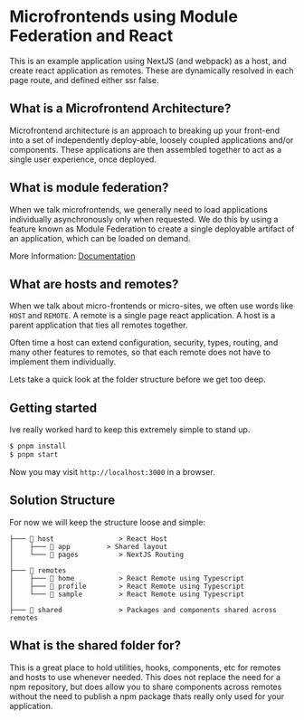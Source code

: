# Microfrontends using Module Federation and React
This is an example application using NextJS (and webpack) as a host, and create react application as remotes. These are dynamically resolved in each page route, and defined either ssr false.

## What is a Microfrontend Architecture?

Microfrontend architecture is an approach to breaking up your front-end into a set of independently deploy-able, loosely coupled applications and/or components. These applications are then assembled together to act as a single user experience, once deployed.

## What is module federation?

When we talk microfrontends, we generally need to load applications individually asynchronously only when requested. We do this by using a feature known as Module Federation to create a single deployable artifact of an application, which can be loaded on demand. 

More Information: [Documentation](https://webpack.js.org/concepts/module-federation/)

## What are hosts and remotes?

When we talk about micro-frontends or micro-sites, we often use words like `HOST` and `REMOTE`. A remote is a single page react application. A host is a parent application that ties all remotes together.

Often time a host can extend configuration, security, types, routing, and many other features to remotes, so that each remote does not have to implement them individually.

Lets take a quick look at the folder structure before we get too deep.

## Getting started
Ive really worked hard to keep this extremely simple to stand up.

```bash
$ pnpm install
$ pnpm start
```

Now you may visit `http://localhost:3000` in a browser.

## Solution Structure

For now we will keep the structure loose and simple:

```
├─── 📁 host                > React Host
│    ├─── 📁 app         > Shared layout
│    └─── 📁 pages          > NextJS Routing
│
├─── 📁 remotes
│    ├─── 📁 home           > React Remote using Typescript
│    ├─── 📁 profile        > React Remote using Typescript
│    └─── 📁 sample         > React Remote using Typescript
│
├─── 📁 shared              > Packages and components shared across remotes
```

## What is the shared folder for?

This is a great place to hold utilities, hooks, components, etc for remotes and hosts to use whenever needed. This does not replace the need for a npm repository, but does allow you to share components across remotes without the need to publish a npm package thats really only used for your application.
